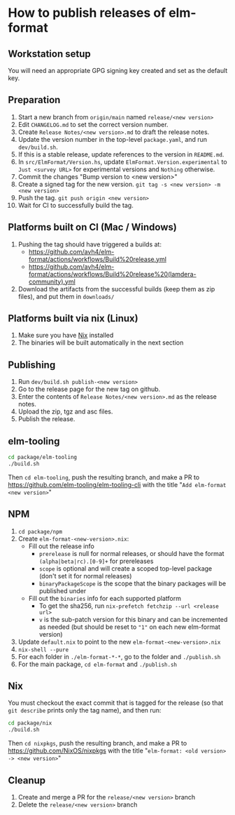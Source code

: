 # How to publish releases of elm-format


## Workstation setup

You will need an appropriate GPG signing key created and set as the default key.


## Preparation

1. Start a new branch from `origin/main` named `release/<new version>`
1. Edit `CHANGELOG.md` to set the correct version number.
1. Create `Release Notes/<new version>.md` to draft the release notes.
1. Update the version number in the top-level `package.yaml`, and run `dev/build.sh`.
1. If this is a stable release, update references to the version in `README.md`.
1. In `src/ElmFormat/Version.hs`, update `ElmFormat.Version.experimental` to `Just <survey URL>` for experimental versions and `Nothing` otherwise.
1. Commit the changes "Bump version to \<new version>"
1. Create a signed tag for the new version. `git tag -s <new version> -m <new version>`
1. Push the tag. `git push origin <new version>`
1. Wait for CI to successfully build the tag.


## Platforms built on CI (Mac / Windows)

1. Pushing the tag should have triggered a builds at:
    - <https://github.com/avh4/elm-format/actions/workflows/Build%20release.yml>
    - <https://github.com/avh4/elm-format/actions/workflows/Build%20release%20(lamdera-community).yml>
1. Download the artifacts from the successful builds (keep them as zip files), and put them in `downloads/`


## Platforms built via nix (Linux)

1. Make sure you have [Nix](https://nixos.org/) installed
1. The binaries will be built automatically in the next section


## Publishing

1. Run `dev/build.sh publish-<new version>`
1. Go to the release page for the new tag on github.
1. Enter the contents of `Release Notes/<new version>.md` as the release notes.
1. Upload the zip, tgz and asc files.
1. Publish the release.


## elm-tooling

```sh
cd package/elm-tooling
./build.sh
```

Then `cd elm-tooling`, push the resulting branch, and make a PR to <https://github.com/elm-tooling/elm-tooling-cli> with the title "`Add elm-format <new version>`"


## NPM

1. `cd package/npm`
1. Create `elm-format-<new-version>.nix`:
    - Fill out the release info
        - `prerelease` is null for normal releases, or should have the format `(alpha|beta|rc).[0-9]+` for prereleases
        - `scope` is optional and will create a scoped top-level package (don't set it for normal releases)
        - `binaryPackageScope` is the scope that the binary packages will be published under
    - Fill out the `binaries` info for each supported platform
        - To get the sha256, run `nix-prefetch fetchzip --url <release url>`
        - `v` is the sub-patch version for this binary and can be incremented as needed (but should be reset to `"1"` on each new elm-format version)
1. Update `default.nix` to point to the new `elm-format-<new-version>.nix`
1. `nix-shell --pure`
1. For each folder in `./elm-format-*-*`, go to the folder and `./publish.sh`
1. For the main package, `cd elm-format` and `./publish.sh`


## Nix

You must checkout the exact commit that is tagged for the release (so that `git describe` prints only the tag name),
and then run:

```sh
cd package/nix
./build.sh
```

Then `cd nixpkgs`, push the resulting branch, and make a PR to <https://github.com/NixOS/nixpkgs> with the title "`elm-format: <old version> -> <new version>`"


## Cleanup

1. Create and merge a PR for the `release/<new version>` branch
1. Delete the `release/<new version>` branch
